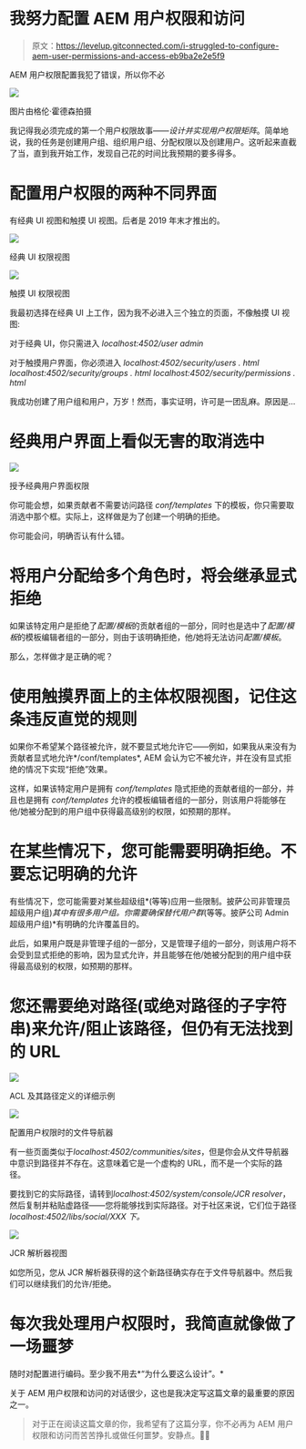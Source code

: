 # 我努力配置 AEM 用户权限和访问

> 原文：<https://levelup.gitconnected.com/i-struggled-to-configure-aem-user-permissions-and-access-eb9ba2e2e5f9>

AEM 用户权限配置我犯了错误，所以你不必

![](img/258ddd4297508de4966e6d0ca10c049b.png)

图片由格伦·霍德森拍摄

我记得我必须完成的第一个用户权限故事——*设计并实现用户权限矩阵*。简单地说，我的任务是创建用户组、组织用户组、分配权限以及创建用户。这听起来直截了当，直到我开始工作，发现自己花的时间比我预期的要多得多。

# 配置用户权限的两种不同界面

有经典 UI 视图和触摸 UI 视图。后者是 2019 年末才推出的。

![](img/50e3eae95dfa10428398681991abc867.png)

经典 UI 权限视图

![](img/1a5398a0f30cb5e877eaaa8d7b261f1c.png)

触摸 UI 权限视图

我最初选择在经典 UI 上工作，因为我不必进入三个独立的页面，不像触摸 UI 视图:

对于经典 UI，你只需进入
*localhost:4502/user admin*

对于触摸用户界面，你必须进入
*localhost:4502/security/users . html
localhost:4502/security/groups . html
localhost:4502/security/permissions . html*

我成功创建了用户组和用户，万岁！然而，事实证明，许可是一团乱麻。原因是…

# 经典用户界面上看似无害的取消选中

![](img/72a90398d675d8a3ea38b18a7ee040be.png)

授予经典用户界面权限

你可能会想，如果贡献者不需要访问路径 *conf/templates* 下的模板，你只需要取消选中那个框。实际上，这样做是为了创建一个明确的拒绝。

你可能会问，明确否认有什么错。

# 将用户分配给多个角色时，将会继承显式拒绝

如果该特定用户是拒绝了*配置/模板*的贡献者组的一部分，同时也是选中了*配置/模板*的模板编辑者组的一部分，则由于该明确拒绝，他/她将无法访问*配置/模板*。

那么，怎样做才是正确的呢？

# 使用触摸界面上的主体权限视图，记住这条违反直觉的规则

如果你不希望某个路径被允许，就不要显式地允许它——例如，如果我从来没有为贡献者显式地允许*/conf/templates*, AEM 会认为它不被允许，并在没有显式拒绝的情况下实现“拒绝”效果。

这样，如果该特定用户是拥有 *conf/templates* 隐式拒绝的贡献者组的一部分，并且也是拥有 *conf/templates* 允许的模板编辑者组的一部分，则该用户将能够在他/她被分配到的用户组中获得最高级别的权限，如预期的那样。

# 在某些情况下，您可能需要明确拒绝。不要忘记明确的允许

有些情况下，您可能需要对某些超级组*(等等)应用一些限制。披萨公司非管理员超级用户组)*其中有很多用户组。你需要确保替代用户群*(等等。披萨公司 Admin 超级用户组)*有明确的允许覆盖目的。

此后，如果用户既是非管理子组的一部分，又是管理子组的一部分，则该用户将不会受到显式拒绝的影响，因为显式允许，并且能够在他/她被分配到的用户组中获得最高级别的权限，如预期的那样。

# 您还需要绝对路径(或绝对路径的子字符串)来允许/阻止该路径，但仍有无法找到的 URL

![](img/28ab8c0de1fb8996e56d5385e55ca2a0.png)

ACL 及其路径定义的详细示例

![](img/8b7dd55ffbd36484c6d9757680237f6d.png)

配置用户权限时的文件导航器

有一些页面类似于*localhost:4502/communities/sites*，但是你会从文件导航器中意识到路径并不存在。这意味着它是一个虚构的 URL，而不是一个实际的路径。

要找到它的实际路径，请转到*localhost:4502/system/console/JCR resolver*，然后复制并粘贴虚路径——您将能够找到实际路径。对于社区来说，它们位于路径*localhost:4502/libs/social/XXX 下。*

![](img/093c90b6037060aaab506f7cdd5a01c6.png)

JCR 解析器视图

如您所见，您从 JCR 解析器获得的这个新路径确实存在于文件导航器中。然后我们可以继续我们的允许/拒绝。

# 每次我处理用户权限时，我简直就像做了一场噩梦

随时对配置进行编码。至少我不用去*“为什么要这么设计”。*

关于 AEM 用户权限和访问的对话很少，这也是我决定写这篇文章的最重要的原因之一。

> 对于正在阅读这篇文章的你，我希望有了这篇分享，你不必再为 AEM 用户权限和访问而苦苦挣扎或做任何噩梦。安静点。✌🏼